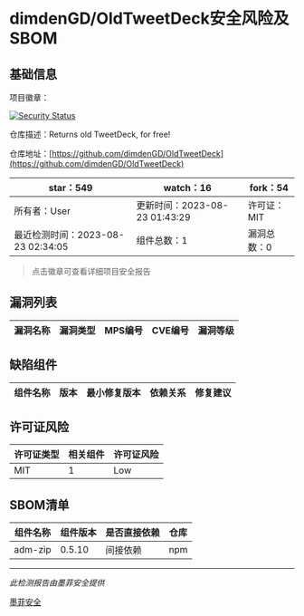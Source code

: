 # dimdenGD/OldTweetDeck安全风险及SBOM

## 基础信息

项目徽章：

[![Security Status](https://www.murphysec.com/platform3/v31/badge/1694055297827299328.svg)](https://www.murphysec.com/console/report/1693329954257526784/1694055297827299328)

仓库描述：Returns old TweetDeck, for free!

仓库地址：[https://github.com/dimdenGD/OldTweetDeck](https://github.com/dimdenGD/OldTweetDeck)

| star：549 | watch：16 | fork：54 |
| ----------- | -------------- | ------------ |
| 所有者：User | 更新时间：2023-08-23 01:43:29 | 许可证：MIT |
| 最近检测时间：2023-08-23 02:34:05 | 组件总数：1 | 漏洞总数：0 |

> 点击徽章可查看详细项目安全报告



## 漏洞列表

| 漏洞名称 | 漏洞类型 | MPS编号 | CVE编号 | 漏洞等级 |
| ------- | ------ | ------- | ------ | ----- |





## 缺陷组件

| 组件名称 | 版本 | 最小修复版本 | 依赖关系 | 修复建议 |
| -------- | ---- | ------------ | -------- | -------- |





## 许可证风险

| 许可证类型 | 相关组件 | 许可证风险 |
| ---------- | -------- | ---------- |
|MIT|1|Low|




## SBOM清单

| 组件名称 | 组件版本 | 是否直接依赖 | 仓库 |
| -------- | -------- | ------------ | ---- |
|adm-zip|0.5.10|间接依赖|npm|


------

*此检测报告由墨菲安全提供*

[墨菲安全](www.murphysec.com)